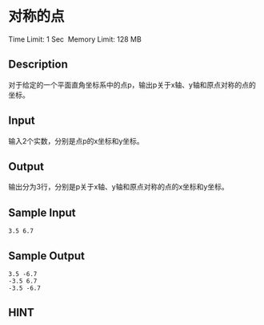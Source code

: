 # 对称的点
Time Limit: 1 Sec  Memory Limit: 128 MB


## Description
对于给定的一个平面直角坐标系中的点p，输出p关于x轴、y轴和原点对称的点的坐标。


## Input
输入2个实数，分别是点p的x坐标和y坐标。


## Output
输出分为3行，分别是p关于x轴、y轴和原点对称的点的x坐标和y坐标。


## Sample Input
```
3.5 6.7

```
## Sample Output
```
3.5 -6.7
-3.5 6.7
-3.5 -6.7

```

## HINT
